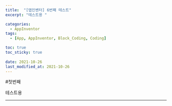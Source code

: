 ```yaml
---
title:  "[앱인벤터] 6번째 테스트"
excerpt: "테스트용 "

categories:
  - AppInventor
tags:
  - [App, AppInventor, Block_Coding, Coding]

toc: true
toc_sticky: true
 
date: 2021-10-26
last_modified_at: 2021-10-26
---
```


#첫번째

테스트용 

---

